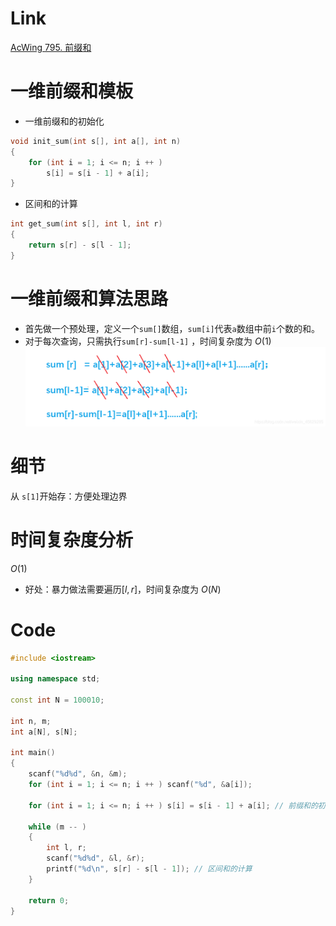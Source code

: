 # Link
[AcWing 795. 前缀和](https://www.acwing.com/problem/content/797/)

# 一维前缀和模板
- 一维前缀和的初始化
```cpp
void init_sum(int s[], int a[], int n)
{
    for (int i = 1; i <= n; i ++ )
        s[i] = s[i - 1] + a[i]; 
}
```
- 区间和的计算
```cpp
int get_sum(int s[], int l, int r)
{
    return s[r] - s[l - 1];
}
```

# 一维前缀和算法思路
- 首先做一个预处理，定义一个`sum[]`数组，`sum[i]`代表`a`数组中前`i`个数的和。
- 对于每次查询，只需执行`sum[r]-sum[l-1]` ，时间复杂度为 $O(1)$
  ![](media/16579549604373.png)
# 细节
  从 `s[1]`开始存：方便处理边界
  
# 时间复杂度分析
  $O(1)$
  - 好处：暴力做法需要遍历$[l, r]$，时间复杂度为 $O(N)$ 


# Code
```cpp
#include <iostream>

using namespace std;

const int N = 100010;

int n, m;
int a[N], s[N];

int main()
{
    scanf("%d%d", &n, &m);
    for (int i = 1; i <= n; i ++ ) scanf("%d", &a[i]);

    for (int i = 1; i <= n; i ++ ) s[i] = s[i - 1] + a[i]; // 前缀和的初始化

    while (m -- )
    {
        int l, r;
        scanf("%d%d", &l, &r);
        printf("%d\n", s[r] - s[l - 1]); // 区间和的计算
    }

    return 0;
}
```